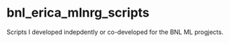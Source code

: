# bnl_erica_mlnrg_scripts
Scripts I developed indepdently or co-developed for the BNL ML progjects. 
